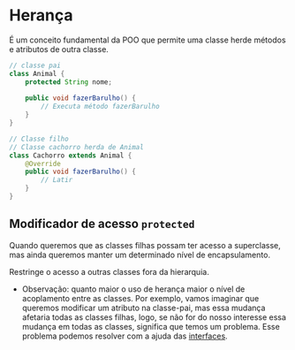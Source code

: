 # Herança

É um conceito fundamental da POO que permite uma classe herde métodos
e atributos de outra classe.

```java
// classe pai
class Animal {
    protected String nome;
    
    public void fazerBarulho() {
        // Executa método fazerBarulho
    }
}

// Classe filho
// Classe cachorro herda de Animal
class Cachorro extends Animal {
    @Override
    public void fazerBarulho() {
        // Latir
    }
}
```

## Modificador de acesso `protected`

Quando queremos que as classes filhas possam ter acesso a superclasse,
mas ainda queremos manter um determinado nível de encapsulamento.

Restringe o acesso a outras classes fora da hierarquia.

- Observação: quanto maior o uso de herança maior o nível de acoplamento entre as classes. Por exemplo, vamos imaginar que queremos modificar um atributo na classe-pai, mas essa mudança afetaria todas as classes filhas, logo, se não for do nosso interesse essa mudança em todas as classes, significa que temos um problema. Esse problema podemos resolver com a ajuda das [interfaces](/docs/interfaces/interfaces.md).